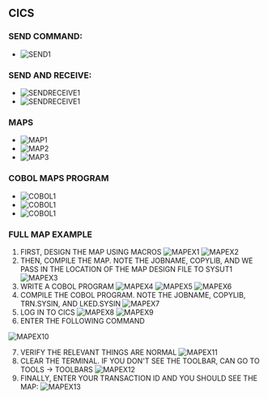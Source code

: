 ## CICS
### SEND COMMAND:
- ![SEND1](./imgs/CICS/SEND1.png)
### SEND AND RECEIVE:
- ![SENDRECEIVE1](./imgs/CICS/SENDRECEIVE2.png)
- ![SENDRECEIVE1](./imgs/CICS/SENDRECEIVE1.png)

### MAPS
- ![MAP1](./imgs/CICS/MAP1.png)
- ![MAP2](./imgs/CICS/MAP2.png)
- ![MAP3](./imgs/CICS/MAP3.png)

### COBOL MAPS PROGRAM
- ![COBOL1](./imgs/CICS/COBOL-MAP1.png)
- ![COBOL1](./imgs/CICS/COBOL-MAP2.png)
- ![COBOL1](./imgs/CICS/COBOL-MAP3.png)

### FULL MAP EXAMPLE
1. FIRST, DESIGN THE MAP USING MACROS
![MAPEX1](./imgs/CICS/MAPEX1.png)
![MAPEX2](./imgs/CICS/MAPEX2.png)
2. THEN, COMPILE THE MAP. NOTE THE JOBNAME, COPYLIB, AND WE PASS IN THE LOCATION OF THE MAP DESIGN FILE TO SYSUT1
![MAPEX3](./imgs/CICS/MAPEX3.png)
3. WRITE A COBOL PROGRAM
![MAPEX4](./imgs/CICS/MAPEX4.png)
![MAPEX5](./imgs/CICS/MAPEX5.png)
![MAPEX6](./imgs/CICS/MAPEX6.png)
4. COMPILE THE COBOL PROGRAM. NOTE THE JOBNAME, COPYLIB, TRN.SYSIN, AND LKED.SYSIN
![MAPEX7](./imgs/CICS/MAPEX7.png)
5. LOG IN TO CICS
![MAPEX8](./imgs/CICS/MAPEX8.png)
![MAPEX9](./imgs/CICS/MAPEX9.png)
6. ENTER THE FOLLOWING COMMAND

![MAPEX10](./imgs/CICS/MAPEX10.png)

7. VERIFY THE RELEVANT THINGS ARE NORMAL
![MAPEX11](./imgs/CICS/MAPEX11.png)
8. CLEAR THE TERMINAL. IF YOU DON'T SEE THE TOOLBAR, CAN GO TO TOOLS -> TOOLBARS
![MAPEX12](./imgs/CICS/MAPEX12.png)
9. FINALLY, ENTER YOUR TRANSACTION ID AND YOU SHOULD SEE THE MAP:
![MAPEX13](./imgs/CICS/MAPEX13.png)